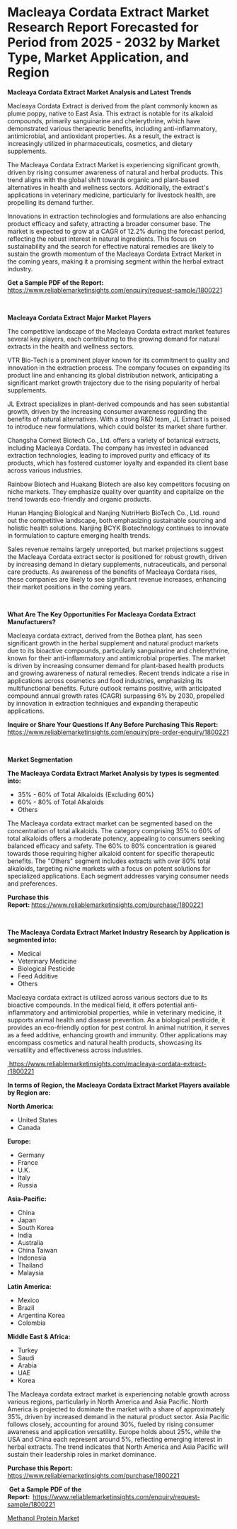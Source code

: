 <p><h1>Macleaya Cordata Extract Market Research Report Forecasted for Period from 2025 -  2032 by Market Type, Market Application, and Region</h1></p><p><strong>Macleaya Cordata Extract Market Analysis and Latest Trends</strong></p>
<p><p>Macleaya Cordata Extract is derived from the plant commonly known as plume poppy, native to East Asia. This extract is notable for its alkaloid compounds, primarily sanguinarine and chelerythrine, which have demonstrated various therapeutic benefits, including anti-inflammatory, antimicrobial, and antioxidant properties. As a result, the extract is increasingly utilized in pharmaceuticals, cosmetics, and dietary supplements.</p><p>The Macleaya Cordata Extract Market is experiencing significant growth, driven by rising consumer awareness of natural and herbal products. This trend aligns with the global shift towards organic and plant-based alternatives in health and wellness sectors. Additionally, the extract's applications in veterinary medicine, particularly for livestock health, are propelling its demand further.</p><p>Innovations in extraction technologies and formulations are also enhancing product efficacy and safety, attracting a broader consumer base. The market is expected to grow at a CAGR of 12.2% during the forecast period, reflecting the robust interest in natural ingredients. This focus on sustainability and the search for effective natural remedies are likely to sustain the growth momentum of the Macleaya Cordata Extract Market in the coming years, making it a promising segment within the herbal extract industry.</p></p>
<p><strong>Get a Sample PDF of the Report:&nbsp;</strong> <a href="https://www.reliablemarketinsights.com/enquiry/request-sample/1800221?utm_campaign=3312&utm_medium=2&utm_source=Github&utm_content=ia&utm_term=02042025&utm_id=macleaya-cordata-extract">https://www.reliablemarketinsights.com/enquiry/request-sample/1800221</a></p>
<p>&nbsp;</p>
<p><strong>Macleaya Cordata Extract Major Market Players</strong></p>
<p><p>The competitive landscape of the Macleaya Cordata extract market features several key players, each contributing to the growing demand for natural extracts in the health and wellness sectors.</p><p>VTR Bio-Tech is a prominent player known for its commitment to quality and innovation in the extraction process. The company focuses on expanding its product line and enhancing its global distribution network, anticipating a significant market growth trajectory due to the rising popularity of herbal supplements.</p><p>JL Extract specializes in plant-derived compounds and has seen substantial growth, driven by the increasing consumer awareness regarding the benefits of natural alternatives. With a strong R&D team, JL Extract is poised to introduce new formulations, which could bolster its market share further.</p><p>Changsha Comext Biotech Co., Ltd. offers a variety of botanical extracts, including Macleaya Cordata. The company has invested in advanced extraction technologies, leading to improved purity and efficacy of its products, which has fostered customer loyalty and expanded its client base across various industries.</p><p>Rainbow Biotech and Huakang Biotech are also key competitors focusing on niche markets. They emphasize quality over quantity and capitalize on the trend towards eco-friendly and organic products.</p><p>Hunan Hanqing Biological and Nanjing NutriHerb BioTech Co., Ltd. round out the competitive landscape, both emphasizing sustainable sourcing and holistic health solutions. Nanjing BCYK Biotechnology continues to innovate in formulation to capture emerging health trends.</p><p>Sales revenue remains largely unreported, but market projections suggest the Macleaya Cordata extract sector is positioned for robust growth, driven by increasing demand in dietary supplements, nutraceuticals, and personal care products. As awareness of the benefits of Macleaya Cordata rises, these companies are likely to see significant revenue increases, enhancing their market positions in the coming years.</p></p>
<p>&nbsp;</p>
<p><strong>What Are The Key Opportunities For Macleaya Cordata Extract Manufacturers?</strong></p>
<p><p>Macleaya cordata extract, derived from the Bothea plant, has seen significant growth in the herbal supplement and natural product markets due to its bioactive compounds, particularly sanguinarine and chelerythrine, known for their anti-inflammatory and antimicrobial properties. The market is driven by increasing consumer demand for plant-based health products and growing awareness of natural remedies. Recent trends indicate a rise in applications across cosmetics and food industries, emphasizing its multifunctional benefits. Future outlook remains positive, with anticipated compound annual growth rates (CAGR) surpassing 6% by 2030, propelled by innovation in extraction techniques and expanding therapeutic applications.</p></p>
<p><strong>Inquire or Share Your Questions If Any Before Purchasing This Report:</strong> <a href="https://www.reliablemarketinsights.com/enquiry/pre-order-enquiry/1800221?utm_campaign=3312&utm_medium=2&utm_source=Github&utm_content=ia&utm_term=02042025&utm_id=macleaya-cordata-extract">https://www.reliablemarketinsights.com/enquiry/pre-order-enquiry/1800221</a></p>
<p>&nbsp;</p>
<p><strong>Market Segmentation</strong></p>
<p><strong>The Macleaya Cordata Extract Market Analysis by types is segmented into:</strong></p>
<p><ul><li>35% - 60% of Total Alkaloids (Excluding 60%)</li><li>60% - 80% of Total Alkaloids</li><li>Others</li></ul></p>
<p><p>The Macleaya cordata extract market can be segmented based on the concentration of total alkaloids. The category comprising 35% to 60% of total alkaloids offers a moderate potency, appealing to consumers seeking balanced efficacy and safety. The 60% to 80% concentration is geared towards those requiring higher alkaloid content for specific therapeutic benefits. The "Others" segment includes extracts with over 80% total alkaloids, targeting niche markets with a focus on potent solutions for specialized applications. Each segment addresses varying consumer needs and preferences.</p></p>
<p><strong>Purchase this Report:&nbsp;</strong><a href="https://www.reliablemarketinsights.com/purchase/1800221?utm_campaign=3312&utm_medium=2&utm_source=Github&utm_content=ia&utm_term=02042025&utm_id=macleaya-cordata-extract">https://www.reliablemarketinsights.com/purchase/1800221</a></p>
<p>&nbsp;</p>
<p><strong>The Macleaya Cordata Extract Market Industry Research by Application is segmented into:</strong></p>
<p><ul><li>Medical</li><li>Veterinary Medicine</li><li>Biological Pesticide</li><li>Feed Additive</li><li>Others</li></ul></p>
<p><p>Macleaya cordata extract is utilized across various sectors due to its bioactive compounds. In the medical field, it offers potential anti-inflammatory and antimicrobial properties, while in veterinary medicine, it supports animal health and disease prevention. As a biological pesticide, it provides an eco-friendly option for pest control. In animal nutrition, it serves as a feed additive, enhancing growth and immunity. Other applications may encompass cosmetics and natural health products, showcasing its versatility and effectiveness across industries.</p></p>
<p><a href="https://www.reliablemarketinsights.com/macleaya-cordata-extract-r1800221?utm_campaign=3312&utm_medium=2&utm_source=Github&utm_content=ia&utm_term=02042025&utm_id=macleaya-cordata-extract">&nbsp;https://www.reliablemarketinsights.com/macleaya-cordata-extract-r1800221</a></p>
<p><strong>In terms of Region, the Macleaya Cordata Extract Market Players available by Region are:</strong></p>
<p>
    <p> <strong> North America: </strong>
        <ul>
            <li>United States</li>
            <li>Canada</li>
        </ul>
        </p> 
    <p> <strong> Europe: </strong>
        <ul>
            <li>Germany</li>
            <li>France</li>
            <li>U.K.</li>
            <li>Italy</li>
            <li>Russia</li>
        </ul>
        </p> 
    <p> <strong> Asia-Pacific: </strong>
        <ul>
            <li>China</li>
            <li>Japan</li>
            <li>South Korea</li>
            <li>India</li>
            <li>Australia</li>
            <li>China Taiwan</li>
            <li>Indonesia</li>
            <li>Thailand</li>
            <li>Malaysia</li>
        </ul>
        </p> 
    <p> <strong> Latin America: </strong>
        <ul>
            <li>Mexico</li>
            <li>Brazil</li>
            <li>Argentina Korea</li>
            <li>Colombia</li>
        </ul>
        </p> 
    <p> <strong> Middle East & Africa: </strong>
        <ul>
            <li>Turkey</li>
            <li>Saudi</li>
            <li>Arabia</li>
            <li>UAE</li>
            <li>Korea</li>
        </ul>
    </p>
    </p>
<p><p>The Macleaya cordata extract market is experiencing notable growth across various regions, particularly in North America and Asia Pacific. North America is projected to dominate the market with a share of approximately 35%, driven by increased demand in the natural product sector. Asia Pacific follows closely, accounting for around 30%, fueled by rising consumer awareness and application versatility. Europe holds about 25%, while the USA and China each represent around 5%, reflecting emerging interest in herbal extracts. The trend indicates that North America and Asia Pacific will sustain their leadership roles in market dominance.</p></p>
<p><strong>Purchase this Report: </strong><a href="https://www.reliablemarketinsights.com/purchase/1800221?utm_campaign=3312&utm_medium=2&utm_source=Github&utm_content=ia&utm_term=02042025&utm_id=macleaya-cordata-extract">https://www.reliablemarketinsights.com/purchase/1800221</a></p>
<p>&nbsp;<strong>Get a Sample PDF of the Report:&nbsp;&nbsp;</strong><a href="https://www.reliablemarketinsights.com/enquiry/request-sample/1800221?utm_campaign=3312&utm_medium=2&utm_source=Github&utm_content=ia&utm_term=02042025&utm_id=macleaya-cordata-extract">https://www.reliablemarketinsights.com/enquiry/request-sample/1800221</a></p>
<p><strong></strong></p>
<p><p><a href="https://github.com/casimbrhelck/Market-Research-Report-List-1/blob/main/methanol-protein-market.md?utm_campaign=3312&utm_medium=2&utm_source=Github&utm_content=ia&utm_term=02042025&utm_id=macleaya-cordata-extract">Methanol Protein Market</a></p></p>